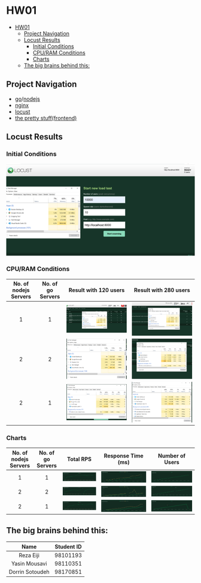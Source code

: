 # HW01

- [HW01](#hw01)
  - [Project Navigation](#project-navigation)
  - [Locust Results](#locust-results)
    - [Initial Conditions](#initial-conditions)
    - [CPU/RAM Conditions](#cpuram-conditions)
    - [Charts](#charts)
  - [The big brains behind this:](#the-big-brains-behind-this)

## Project Navigation
- [go](https://github.com/WebDev001Group/HW01/tree/main/golang)/[nodejs](https://github.com/WebDev001Group/HW01/tree/main/nodejs)
- [nginx](https://github.com/WebDev001Group/HW01/tree/main/nginx)
- [locust](https://github.com/WebDev001Group/HW01/tree/main/locust)
- [the pretty stuff(frontend)](https://github.com/WebDev001Group/HW01/tree/main/frontend)

## Locust Results
### Initial Conditions
![](https://github.com/WebDev001Group/HW01/blob/main/locust/locust-screenshots/1/1.PNG?raw=true)

### CPU/RAM Conditions
| No. of nodejs Servers | No. of go Servers | Result with 120 users | Result with 280 users |
| :-: | :-: | :-: | :-: |
| 1 | 1 | ![](https://github.com/WebDev001Group/HW01/blob/main/locust/locust-screenshots/1/2.PNG?raw=true) |  ![](https://github.com/WebDev001Group/HW01/blob/main/locust/locust-screenshots/1/3.PNG?raw=true) |
| 2 | 2 | ![](https://github.com/WebDev001Group/HW01/blob/main/locust/locust-screenshots/2/2.PNG?raw=true) |  ![](https://github.com/WebDev001Group/HW01/blob/main/locust/locust-screenshots/2/3.PNG?raw=true) |
| 2 | 1 | ![](https://github.com/WebDev001Group/HW01/blob/main/locust/locust-screenshots/3/2.PNG?raw=true) |  ![](https://github.com/WebDev001Group/HW01/blob/main/locust/locust-screenshots/3/3.PNG?raw=true) |

### Charts
| No. of nodejs Servers | No. of go Servers | Total RPS | Response Time (ms) | Number of Users |
| :-: | :-: | :-: | :-: | :-: |
| 1 | 1 | ![](https://github.com/WebDev001Group/HW01/blob/main/locust/locust-screenshots/1/4.PNG?raw=true) | ![](https://github.com/WebDev001Group/HW01/blob/main/locust/locust-screenshots/1/5.PNG?raw=true) | ![](https://github.com/WebDev001Group/HW01/blob/main/locust/locust-screenshots/1/6.PNG?raw=true) |
| 2 | 2 | ![](https://github.com/WebDev001Group/HW01/blob/main/locust/locust-screenshots/2/4.PNG?raw=true) | ![](https://github.com/WebDev001Group/HW01/blob/main/locust/locust-screenshots/2/5.PNG?raw=true) | ![](https://github.com/WebDev001Group/HW01/blob/main/locust/locust-screenshots/2/6.PNG?raw=true) |
| 2 | 1 | ![](https://github.com/WebDev001Group/HW01/blob/main/locust/locust-screenshots/3/5.PNG?raw=true) | ![](https://github.com/WebDev001Group/HW01/blob/main/locust/locust-screenshots/3/6.PNG?raw=true) | ![](https://github.com/WebDev001Group/HW01/blob/main/locust/locust-screenshots/3/7.PNG?raw=true) |


## The big brains behind this:

| Name             | Student ID |
| :--------------: | :--------: |
| Reza Eiji        | 98101193   |
| Yasin Mousavi    | 98110351   |
| Dorrin Sotoudeh  | 98170851   |